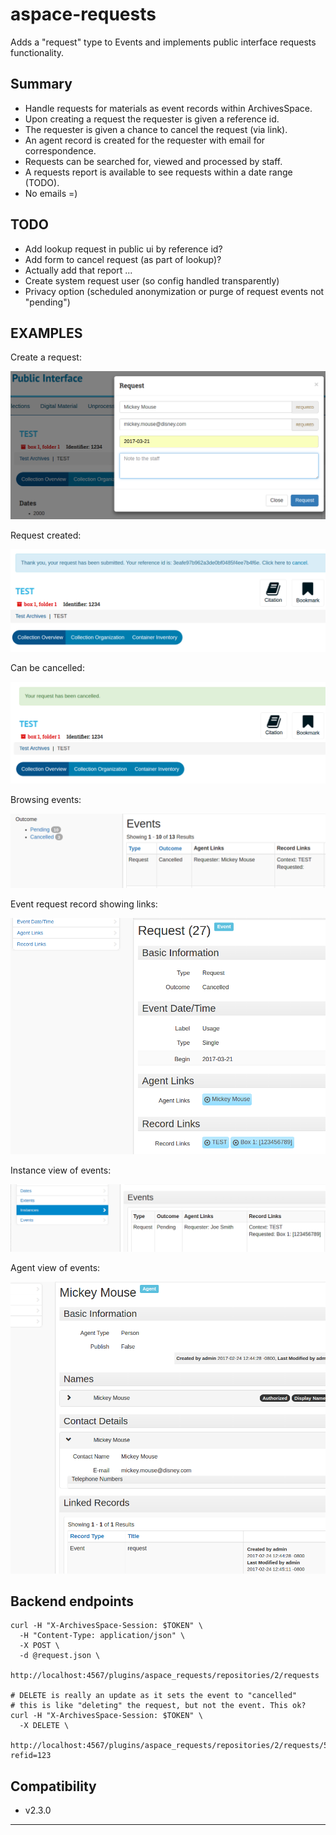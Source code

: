 # aspace-requests

Adds a "request" type to Events and implements public interface requests
functionality.

## Summary

- Handle requests for materials as event records within ArchivesSpace.
- Upon creating a request the requester is given a reference id.
- The requester is given a chance to cancel the request (via link).
- An agent record is created for the requester with email for correspondence.
- Requests can be searched for, viewed and processed by staff.
- A requests report is available to see requests within a date range (TODO).
- No emails =)

## TODO

- Add lookup request in public ui by reference id?
- Add form to cancel request (as part of lookup)?
- Actually add that report ...
- Create system request user (so config handled transparently)
- Privacy option (scheduled anonymization or purge of request events not "pending")

## EXAMPLES

Create a request:

![#](examples/requests1.png)

Request created:

![#](examples/requests2.png)

Can be cancelled:

![#](examples/requests3.png)

Browsing events:

![#](examples/requests4.png)

Event request record showing links:

![#](examples/requests5.png)

Instance view of events:

![#](examples/requests6.png)

Agent view of events:

![#](examples/requests7.png)

## Backend endpoints

```
curl -H "X-ArchivesSpace-Session: $TOKEN" \
  -H "Content-Type: application/json" \
  -X POST \
  -d @request.json \
  http://localhost:4567/plugins/aspace_requests/repositories/2/requests

# DELETE is really an update as it sets the event to "cancelled"
# this is like "deleting" the request, but not the event. This ok?
curl -H "X-ArchivesSpace-Session: $TOKEN" \
  -X DELETE \
  http://localhost:4567/plugins/aspace_requests/repositories/2/requests/5?refid=123
```

## Compatibility

- v2.3.0

---

